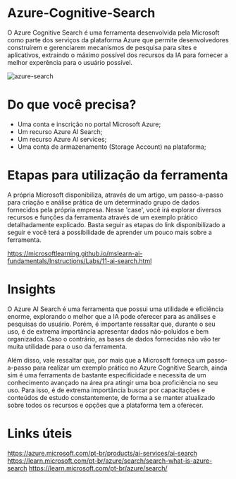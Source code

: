 # Azure-Cognitive-Search
O Azure Cognitive Search é uma ferramenta desenvolvida pela Microsoft como parte dos serviços da plataforma Azure que permite desenvolvedores construírem e gerenciarem mecanismos de pesquisa para sites e aplicativos, extraindo o máximo possível dos recursos da IA para fornecer a melhor experência para o usuário possível.

![azure-search](https://github.com/davicerqueiraalves/Azure-Cognitive-Search/assets/162151055/ff0357fc-10e1-4962-8250-a89b3aef5640)


# Do que você precisa?
- Uma conta e inscrição no portal Microsoft Azure;
- Um recurso Azure AI Search;
- Um recurso Azure AI services;
- Uma conta de armazenamento (Storage Account) na plataforma;

# Etapas para utilização da ferramenta
A própria Microsoft disponibiliza, através de um artigo, um passo-a-passo para criação e análise prática de um determinado grupo de dados fornecidos pela própria empresa. Nesse 'case', você irá explorar diversos recursos e funções da ferramenta através de um exemplo prático detalhadamente explicado. Basta seguir as etapas do link disponibilizado a seguir e você terá a possibilidade de aprender um pouco mais sobre a ferramenta.


https://microsoftlearning.github.io/mslearn-ai-fundamentals/Instructions/Labs/11-ai-search.html

# Insights
O Azure AI Search é uma ferramenta que possui uma utilidade e eficiência enorme, explorando o melhor que a IA pode oferecer para as análises e pesquisas do usuário. Porém, é importante ressaltar que, durante o seu uso, é de extrema importância apresentar dados não-poluídos e bem organizados. Caso o contrário, as bases de dados fornecidas não vão ter muita utilidade para o uso da ferramenta.

Além disso, vale ressaltar que, por mais que a Microsoft forneça um passo-a-passo para realizar um exemplo prático no Azure Cognitive Search, ainda sim é uma ferramenta de bastante especificidade e necessita de um conhecimento avançado na área pra atingir uma boa proficiência no seu uso. Para isso, é de extrema importância buscar por capacitações e conteúdos de estudo constantemente, de forma a se manter atualizado sobre todos os recursos e opções que a plataforma tem a oferecer.

# Links úteis
https://azure.microsoft.com/pt-br/products/ai-services/ai-search
https://learn.microsoft.com/pt-br/azure/search/search-what-is-azure-search
https://learn.microsoft.com/pt-br/azure/search/
